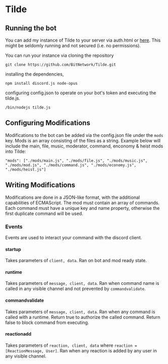 # Tilde

## Running the bot
You can add my instance of Tilde to your server via auth.html or [here](https://discordapp.com/oauth2/authorize?permissions=1610087503&scope=bot&client_id=268230663025590274). This might be seldomly running and not secured (i.e. no permissions).

You can run your instance via cloning the repository

```git clone https://github.com/BitNetwork/Tilde.git```

installing the dependencies,

```npm install discord.js node-opus```

configuring config.json to operate on your bot's token and executing the tilde.js.

```/bin/nodejs tilde.js```


## Configuring Modifications
Modifications to the bot can be added via the config.json file under the `mods` key.
Mods is an array consisting of the files as a string. Example below will include the main, file, music, moderator, command, enconomy & heist mods into Tilde:

```"mods": ["./mods/main.js", "./mods/file.js", "./mods/music.js", "./mods/mod.js", "./mods/command.js", "./mods/economy.js", "./mods/heist.js"]```

## Writing Modifications
Modifications are done in a JSON-like format, with the additional capabilities of ECMAScript. The mod must contain an array of commands. Each command must have a unique key and name property, otherwise the first duplicate command will be used.

### Events
Events are used to interact your command with the discord client.

#### startup
Takes parameters of `client, data`.
Ran on bot and mod ready state.

#### runtime
Takes parameters of `message, client, data`.
Ran when command name is called in any visible channel and not prevented by `commandvalidate`.

#### commandvalidate
Takes parameters of `message, client, data`.
Ran when any command is called with a runtime. Return true to authorize the called command. Return false to block command from executing.

#### reactionadd
Takes parameters of `reaction, client, data` where `reaction = [ReactionMessage, User]`.
Ran when any reaction is added by any user in any visible channel.
